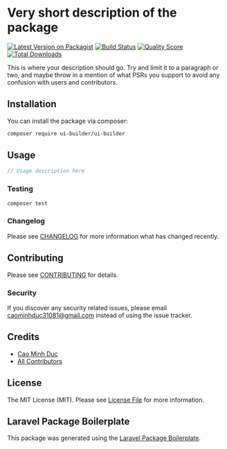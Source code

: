# Very short description of the package

[![Latest Version on Packagist](https://img.shields.io/packagist/v/ui-builder/ui-builder.svg?style=flat-square)](https://packagist.org/packages/ui-builder/ui-builder)
[![Build Status](https://img.shields.io/travis/ui-builder/ui-builder/master.svg?style=flat-square)](https://travis-ci.org/ui-builder/ui-builder)
[![Quality Score](https://img.shields.io/scrutinizer/g/ui-builder/ui-builder.svg?style=flat-square)](https://scrutinizer-ci.com/g/ui-builder/ui-builder)
[![Total Downloads](https://img.shields.io/packagist/dt/ui-builder/ui-builder.svg?style=flat-square)](https://packagist.org/packages/ui-builder/ui-builder)

This is where your description should go. Try and limit it to a paragraph or two, and maybe throw in a mention of what PSRs you support to avoid any confusion with users and contributors.

## Installation

You can install the package via composer:

```bash
composer require ui-builder/ui-builder
```

## Usage

``` php
// Usage description here
```

### Testing

``` bash
composer test
```

### Changelog

Please see [CHANGELOG](CHANGELOG.md) for more information what has changed recently.

## Contributing

Please see [CONTRIBUTING](CONTRIBUTING.md) for details.

### Security

If you discover any security related issues, please email caominhduc31081@gmail.com instead of using the issue tracker.

## Credits

- [Cao Minh Duc](https://github.com/ui-builder)
- [All Contributors](../../contributors)

## License

The MIT License (MIT). Please see [License File](LICENSE.md) for more information.

## Laravel Package Boilerplate

This package was generated using the [Laravel Package Boilerplate](https://laravelpackageboilerplate.com).